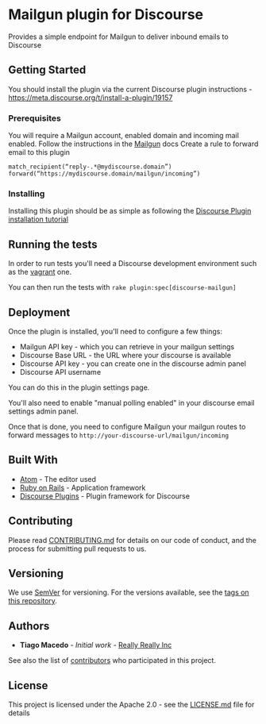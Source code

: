 # Mailgun plugin for Discourse

Provides a simple endpoint for Mailgun to deliver inbound emails to Discourse

## Getting Started

You should install the plugin via the current Discourse plugin instructions - https://meta.discourse.org/t/install-a-plugin/19157

### Prerequisites

You will require a Mailgun account, enabled domain and incoming mail enabled.
Follow the instructions in the [Mailgun](http://mailgun-documentation.readthedocs.io/en/latest/quickstart-receiving.html#how-to-start-receiving-inbound-email) docs
Create a rule to forward email to this plugin

```
match_recipient(“reply-.*@mydiscourse.domain”)
forward(“https://mydiscourse.domain/mailgun/incoming”)
```

### Installing

Installing this plugin should be as simple as following the [Discourse Plugin installation tutorial](https://meta.discourse.org/t/install-a-plugin/19157)

## Running the tests

In order to run tests you'll need a Discourse development environment such as the [vagrant](https://github.com/discourse/discourse/blob/master/docs/VAGRANT.md) one.

You can then run the tests with `rake plugin:spec[discourse-mailgun]`

## Deployment

Once the plugin is installed, you'll need to configure a few things:

* Mailgun API key - which you can retrieve in your mailgun settings
* Discourse Base URL - the URL where your discourse is available
* Discourse API key - you can create one in the discourse admin panel
* Discourse API username

You can do this in the plugin settings page.

You'll also need to enable "manual polling enabled" in your discourse email settings admin panel.

Once that is done, you need to configure Mailgun your mailgun routes to forward messages to `http://your-discourse-url/mailgun/incoming`

## Built With

* [Atom](https://atom.io) - The editor used
* [Ruby on Rails](http://rubyonrails.org) - Application framework
* [Discourse Plugins](https://meta.discourse.org/t/beginners-guide-to-creating-discourse-plugins-part-1/30515) - Plugin framework for Discourse

## Contributing

Please read [CONTRIBUTING.md](https://gist.github.com/PurpleBooth/b24679402957c63ec426) for details on our code of conduct, and the process for submitting pull requests to us.

## Versioning

We use [SemVer](http://semver.org/) for versioning. For the versions available, see the [tags on this repository](https://github.com/reallyreally/discourse-mailgun/tags). 

## Authors

* **Tiago Macedo** - *Initial work* - [Really Really Inc](https://really.ai/)

See also the list of [contributors](https://github.com/reallyreally/discourse-mailgun/contributors) who participated in this project.

## License

This project is licensed under the Apache 2.0 - see the [LICENSE.md](LICENSE.md) file for details
